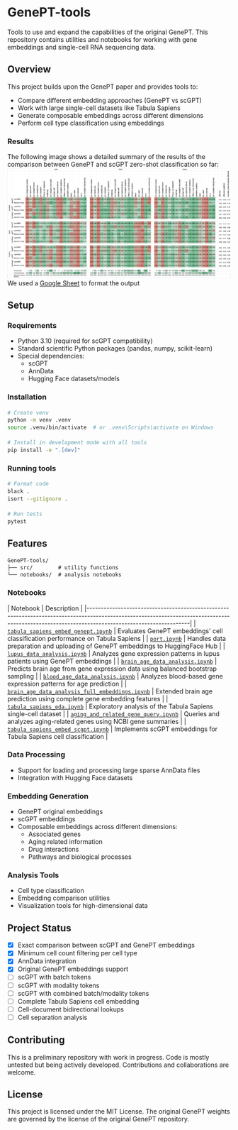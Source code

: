 # GenePT-tools

Tools to use and expand the capabilities of the original GenePT. This repository contains utilities and notebooks for working with gene embeddings and single-cell RNA sequencing data.

## Overview

This project builds upon the GenePT paper and provides tools to:
- Compare different embedding approaches (GenePT vs scGPT)
- Work with large single-cell datasets like Tabula Sapiens
- Generate composable embeddings across different dimensions
- Perform cell type classification using embeddings

### Results

The following image shows a detailed summary of the results of the comparison between GenePT and scGPT zero-shot classification so far:
![Comparison of embedding methods](./img/comparison_with_small.png)
We used a [Google Sheet](https://docs.google.com/spreadsheets/d/1Epjhj0ZBFEdY5iIONLi9-I8geACofHlaFGvKu561I5U/edit?usp=sharing) to format the output


## Setup

### Requirements
- Python 3.10 (required for scGPT compatibility)
- Standard scientific Python packages (pandas, numpy, scikit-learn)
- Special dependencies:
  - scGPT
  - AnnData
  - Hugging Face datasets/models

### Installation
```bash
# Create venv
python -m venv .venv
source .venv/bin/activate  # or .venv\Scripts\activate on Windows

# Install in development mode with all tools
pip install -e ".[dev]"
```

### Running tools
```bash
# Format code
black .
isort --gitignore .

# Run tests
pytest
```

## Features
```
GenePT-tools/
├── src/        # utility functions
└── notebooks/  # analysis notebooks
```
### Notebooks

| Notebook                                                                                                   | Description                                                                       |
|------------------------------------------------------------------------------------------------------------------------------------------------------------------------------------------------|
| [`tabula_sapiens_embed_genept.ipynb`](notebooks/tabula_sapiens_embed_genept.ipynb)                         | Evaluates GenePT embeddings' cell classification performance on Tabula Sapiens    |
| [`port.ipynb`](notebooks/port.ipynb)                                                                       | Handles data preparation and uploading of GenePT embeddings to HuggingFace Hub    |
| [`lupus_data_analysis.ipynb`](notebooks/lupus_data_analysis.ipynb)                                         | Analyzes gene expression patterns in lupus patients using GenePT embeddings       |
| [`brain_age_data_analysis.ipynb`](notebooks/brain_age_data_analysis.ipynb)                                 | Predicts brain age from gene expression data using balanced bootstrap sampling    |
| [`blood_age_data_analysis.ipynb`](notebooks/blood_age_data_analysis.ipynb)                                 | Analyzes blood-based gene expression patterns for age prediction                  |
| [`brain_age_data_analysis_full_embeddings.ipynb`](notebooks/brain_age_data_analysis_full_embeddings.ipynb) | Extended brain age prediction using complete gene embedding features              |
| [`tabula_sapiens_eda.ipynb`](notebooks/tabula_sapiens_eda.ipynb)                                           | Exploratory analysis of the Tabula Sapiens single-cell dataset                    |
| [`aging_and_related_gene_query.ipynb`](notebooks/aging_and_related_gene_query.ipynb)                       | Queries and analyzes aging-related genes using NCBI gene summaries                |
| [`tabula_sapiens_embed_scgpt.ipynb`](notebooks/tabula_sapiens_embed_scgpt.ipynb)                           | Implements scGPT embeddings for Tabula Sapiens cell classification                |

### Data Processing
- Support for loading and processing large sparse AnnData files
- Integration with Hugging Face datasets

### Embedding Generation
- GenePT original embeddings
- scGPT embeddings
- Composable embeddings across different dimensions:
  - Associated genes
  - Aging related information
  - Drug interactions
  - Pathways and biological processes

### Analysis Tools
- Cell type classification
- Embedding comparison utilities
- Visualization tools for high-dimensional data

## Project Status

- [x] Exact comparison between scGPT and GenePT embeddings
- [x] Minimum cell count filtering per cell type
- [x] AnnData integration
- [x] Original GenePT embeddings support
- [ ] scGPT with batch tokens
- [ ] scGPT with modality tokens
- [ ] scGPT with combined batch/modality tokens
- [ ] Complete Tabula Sapiens cell embedding
- [ ] Cell-document bidirectional lookups
- [ ] Cell separation analysis

## Contributing

This is a preliminary repository with work in progress. Code is mostly untested but being actively developed. Contributions and collaborations are welcome.

## License

This project is licensed under the MIT License. The original GenePT weights are governed by the license of the original GenePT repository.
